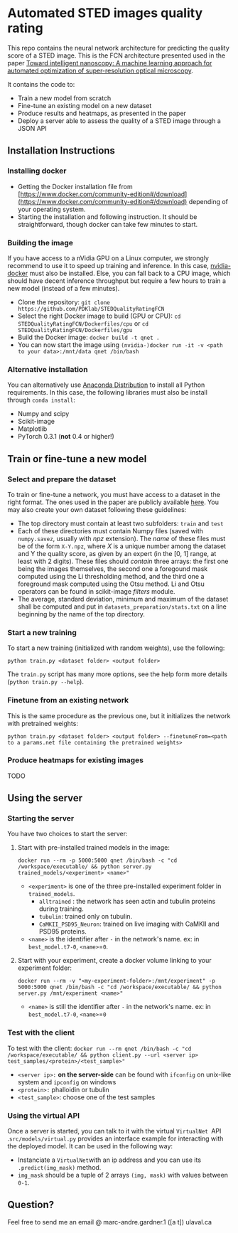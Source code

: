  Automated STED images quality rating 
========
This repo contains the neural network architecture for predicting the quality score of a STED image. This is the FCN architecture presented used in the paper [Toward intelligent nanoscopy: A machine learning approach for automated optimization of super-resolution optical microscopy](http://tdb).

It contains the code to:

* Train a new model from scratch
* Fine-tune an existing model on a new dataset
* Produce results and heatmaps, as presented in the paper
* Deploy a server able to assess the quality of a STED image through a JSON API


## Installation Instructions

### Installing docker

- Getting the Docker installation file from [https://www.docker.com/community-edition#/download](https://www.docker.com/community-edition#/download) depending of your operating system. 
- Starting the installation and following instruction. It should be straightforward, though docker can take few minutes to start.

### Building the image

If you have access to a nVidia GPU on a Linux computer, we strongly recommend to use it to speed up training and inference. In this case, [nvidia-docker](https://github.com/NVIDIA/nvidia-docker) must also be installed. Else, you can fall back to a CPU image, which should have decent inference throughput but require a few hours to train a new model (instead of a few minutes).

- Clone the repository: `git clone https://github.com/PDKlab/STEDQualityRatingFCN`
- Select the right Docker image to build (GPU or CPU): `cd STEDQualityRatingFCN/Dockerfiles/cpu` or `cd STEDQualityRatingFCN/Dockerfiles/gpu`
- Build the Docker image: `docker build -t qnet .`
- You can now start the image using `(nvidia-)docker run -it -v <path to your data>:/mnt/data qnet /bin/bash`

### Alternative installation

You can alternatively use [Anaconda Distribution](https://www.anaconda.com/download) to install all Python requirements. In this case, the following libraries must also be install through `conda install`:

- Numpy and scipy
- Scikit-image
- Matplotlib
- PyTorch 0.3.1 (**not** 0.4 or higher!)


## Train or fine-tune a new model

### Select and prepare the dataset

To train or fine-tune a network, you must have access to a dataset in the right format. The ones used in the paper are publicly available [here](http://tbd). You may also create your own dataset following these guidelines:

* The top directory must contain at least two subfolders: `train` and `test`
* Each of these directories must contain Numpy files (saved with `numpy.savez`, usually with *npz* extension). The *name* of these files must be of the form `X-Y.npz`, where *X* is a unique number among the dataset and Y the quality score, as given by an expert (in the [0, 1] range, at least with 2 digits). These files should *contain* three arrays: the first one being the images themselves, the second one a foregound mask computed using the Li thresholding method, and the third one a foreground mask computed using the Otsu method. Li and Otsu operators can be found in scikit-image *filters* module.
* The average, standard deviation, minimum and maximum of the dataset shall be computed and put in `datasets_preparation/stats.txt` on a line beginning by the name of the top directory.


### Start a new training

To start a new training (initialized with random weights), use the following:

```shell
python train.py <dataset folder> <output folder>
```

The `train.py` script has many more options, see the help form more details (`python train.py --help`).

### Finetune from an existing network

This is the same procedure as the previous one, but it initializes the network with pretrained weights:

```shell
python train.py <dataset folder> <output folder> --finetuneFrom=<path to a params.net file containing the pretrained weights>
```

### Produce heatmaps for existing images

TODO

## Using the server



### Starting the server

You have two choices to start the server:

1. Start with pre-installed trained models in the image:

    `docker run --rm -p 5000:5000 qnet /bin/bash -c "cd /workspace/executable/ && python server.py trained_models/<experiment> <name>"`

   - `<experiment>` is one of the three pre-installed experiment folder in `trained_models`.
        - `alltrained` : the network has seen actin and tubulin proteins during training.
        - `tubulin`: trained only on tubulin.
        - `CaMKII_PSD95_Neuron`: trained on live imaging with CaMKII and PSD95 proteins.
   - `<name>` is the identifier after `-` in the network's name. ex: in `best_model.t7-0`, `<name>`=`0`.

2. Start with your experiment, create a docker volume linking to your experiment folder: 

   `docker run --rm -v "<my-experiment-folder>:/mnt/experiment" -p 5000:5000 qnet /bin/bash -c "cd /workspace/executable/ && python server.py /mnt/experiment <name>"`

   - `<name>` is still the identifier after `-` in the network's name. ex: in `best_model.t7-0`, `<name>`=`0`

### Test with the client

To test with the client: `docker run --rm qnet /bin/bash -c "cd /workspace/executable/ && python client.py --url <server ip> test_samples/<protein>/<test_sample>" `

- `<server ip>:` **on the server-side** can be found with `ifconfig` on unix-like system and `ipconfig` on windows
- `<protein>:` phalloidin or tubulin
- `<test_sample>`: choose one of the test samples

### Using the virtual API

Once a server is started, you can talk to it with the virtual `VirtualNet `API .`src/models/virtual.py` provides an interface example for interacting with the deployed model. It can be used in the following way:

* Instanciate a `VirtualNet`with an ip address and you can use its `.predict(img_mask)` method.
* `img_mask` should be a tuple of 2 arrays `(img, mask)` with values between `0-1`.



## Question?

Feel free to send me an email @ marc-andre.gardner.1 ([a t]) ulaval.ca

